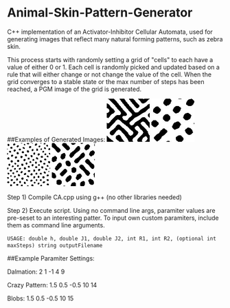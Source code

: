 # Animal-Skin-Pattern-Generator
C++ implementation of an Activator-Inhibitor Cellular Automata, used for generating images that reflect many natural forming patterns, such as zebra skin. 

This process starts with randomly setting a grid of "cells" to each have a value of either 0 or 1. Each cell is randomly picked and updated based on a rule that will either change or not change the value of the cell. When the grid converges to a stable state or the max number of steps has been reached, a PGM image of the grid is generated. 

##Examples of Generated Images:
![Crazy Pattern](/examples/crazy-pattern.jpg)
![Dalmation](/examples/dalmation.jpg)
![Dots](/examples/small-dots.jpg)
![Other](/examples/other.jpg)
  

Step 1)  Compile CA.cpp using g++ (no other libraries needed)

Step 2)  Execute script. Using no command line args, paramiter values are pre-seset to an interesting patter. To input own custom paramiters, include them as command line arguments. 

    USAGE: double h, double J1, double J2, int R1, int R2, (optional int maxSteps) string outputFilename

##Example Paramiter Settings:

  Dalmation:        2 1 -1 4 9
  
  Crazy Pattern:    1.5 0.5 -0.5 10 14
  
  Blobs:            1.5 0.5 -0.5 10 15
